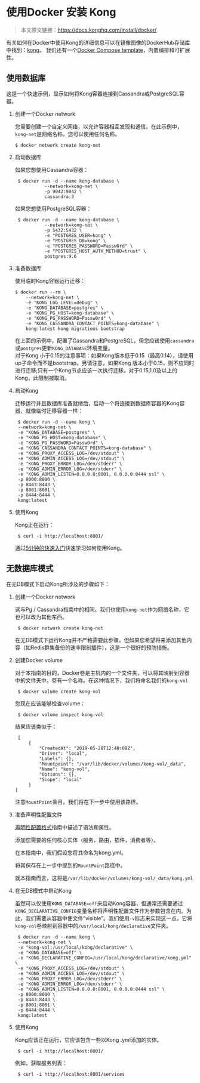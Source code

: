 # 使用Docker 安装 Kong

> 本文原文链接：https://docs.konghq.com/install/docker/

有关如何在Docker中使用Kong的详细信息可以在镜像图像的DockerHub存储库中找到：[kong](https://hub.docker.com/_/kong/)。
我们还有一个[Docker Compose template](https://github.com/Kong/docker-kong/tree/master/compose)，内置编排和可扩展性。

## 使用数据库

这是一个快速示例，显示如何将Kong容器连接到Cassandra或PostgreSQL容器。

1. 创建一个Docker network

	您需要创建一个自定义网络，以允许容器相互发现和通信。在此示例中，`kong-net`是网络名称，您可以使用任何名称。
    ```
    $ docker network create kong-net
    ```
2. 启动数据库

	如果您想使用Cassandra容器：
    ```
     $ docker run -d --name kong-database \
               --network=kong-net \
               -p 9042:9042 \
               cassandra:3
    ```
    如果您想使用PostgreSQL容器：
    ```
     $ docker run -d --name kong-database \
               --network=kong-net \
               -p 5432:5432 \
               -e "POSTGRES_USER=kong" \
               -e "POSTGRES_DB=kong" \
               -e "POSTGRES_PASSWORD=Passw0rd" \
               -e "POSTGRES_HOST_AUTH_METHOD=trust" \
               postgres:9.6
    ```
3. 准备数据库

	使用临时Kong容器运行迁移：
    ```
    $ docker run --rm \
        --network=kong-net \
        -e "KONG_LOG_LEVEL=debug" \
        -e "KONG_DATABASE=postgres" \
        -e "KONG_PG_HOST=kong-database" \
        -e "KONG_PG_PASSWORD=Passw0rd" \
        -e "KONG_CASSANDRA_CONTACT_POINTS=kong-database" \
        kong:latest kong migrations bootstrap
    ```
    在上面的示例中，配置了Cassandra和PostgreSQL，但您应该使用`cassandra`或`postgres`更新`KONG_DATABASE`环境变量。    
    对于Kong 小于0.15的注意事项：如果Kong版本低于0.15（最高0.14），请使用up子命令而不是bootstrap。另请注意，如果Kong  版本小于0.15，则不应同时进行迁移;只有一个Kong节点应该一次执行迁移。对于0.15,1.0及以上的Kong，此限制被取消。

4. 启动Kong

	迁移运行并且数据库准备就绪后，启动一个将连接到数据库容器的Kong容器，就像临时迁移容器一样：
    ```
     $ docker run -d --name kong \
     --network=kong-net \
     -e "KONG_DATABASE=postgres" \
     -e "KONG_PG_HOST=kong-database" \
     -e "KONG_PG_PASSWORD=Passw0rd" \
     -e "KONG_CASSANDRA_CONTACT_POINTS=kong-database" \
     -e "KONG_PROXY_ACCESS_LOG=/dev/stdout" \
     -e "KONG_ADMIN_ACCESS_LOG=/dev/stdout" \
     -e "KONG_PROXY_ERROR_LOG=/dev/stderr" \
     -e "KONG_ADMIN_ERROR_LOG=/dev/stderr" \
     -e "KONG_ADMIN_LISTEN=0.0.0.0:8001, 0.0.0.0:8444 ssl" \
     -p 8000:8000 \
     -p 8443:8443 \
     -p 8001:8001 \
     -p 8444:8444 \
     kong:latest
    ```

5. 使用Kong

	Kong正在运行：
    ```
     $ curl -i http://localhost:8001/
    ```
    通过[5分钟的快速入门](https://docs.konghq.com/latest/getting-started/quickstart)快速学习如何使用Kong。

## 无数据库模式

在无DB模式下启动Kong所涉及的步骤如下：

1. 创建一个Docker network

	这与Pg / Cassandra指南中的相同。我们也使用`kong-net`作为网络名称，它也可以改为其他东西。
    ```
     $ docker network create kong-net
    ```
    在无DB模式下运行Kong并不严格需要此步骤，但如果您希望将来添加其他内容（如Redis群集备份的速率限制插件），这是一个很好的预防措施。

2. 创建Docker volume

	对于本指南的目的，Docker卷是主机内的一个文件夹，可以将其映射到容器中的文件夹中。卷有一个名称。在这种情况下，我们将命名我们的`kong-vol`
    ```
     $ docker volume create kong-vol
    ```
    您现在应该能够检查volume：
    ```
     $ docker volume inspect kong-vol
    ```
    结果应该类似于：
    ```
     [
         {
             "CreatedAt": "2019-05-28T12:40:09Z",
             "Driver": "local",
             "Labels": {},
             "Mountpoint": "/var/lib/docker/volumes/kong-vol/_data",
             "Name": "kong-vol",
             "Options": {},
             "Scope": "local"
         }
 	]
    ```
    注意`MountPoint`条目。我们将在下一步中使用该路径。

3. 准备声明性配置文件

	[声明性配置格式](https://docs.konghq.com/1.3.x/db-less-and-declarative-config/#the-declarative-configuration-format)指南中描述了语法和属性。
    
    添加您需要的任何核心实体（服务，路由，插件，消费者等）。
    
    在本指南中，我们假设您将其命名为kong.yml。
    
    将其保存在上一步中提到的`MountPoint`路径中。
    
    就本指南而言，这将是`/var/lib/docker/volumes/kong-vol/_data/kong.yml`

4. 在无DB模式中启动Kong
	
    虽然可以仅使用`KONG_DATABASE=off`来启动Kong容器，但通常还需要通过`KONG_DECLARATIVE_CONFIG`变量名称将声明性配置文件作为参数包含在内。为此，我们需要从容器中使文件“visible”。我们使用`-v`标志来实现这一点，它将`kong-vol`卷映射到容器中的`/usr/local/kong/declarative`文件夹。
    ```
     $ docker run -d --name kong \
     --network=kong-net \
     -v "kong-vol:/usr/local/kong/declarative" \
     -e "KONG_DATABASE=off" \
     -e "KONG_DECLARATIVE_CONFIG=/usr/local/kong/declarative/kong.yml" \
     -e "KONG_PROXY_ACCESS_LOG=/dev/stdout" \
     -e "KONG_ADMIN_ACCESS_LOG=/dev/stdout" \
     -e "KONG_PROXY_ERROR_LOG=/dev/stderr" \
     -e "KONG_ADMIN_ERROR_LOG=/dev/stderr" \
     -e "KONG_ADMIN_LISTEN=0.0.0.0:8001, 0.0.0.0:8444 ssl" \
     -p 8000:8000 \
     -p 8443:8443 \
     -p 8001:8001 \
     -p 8444:8444 \
     kong:latest
    ```

5. 使用Kong
	
    Kong应该正在运行，它应该包含一些以Kong .yml添加的实体。
    ```
     $ curl -i http://localhost:8001/
    ```
    例如，获取服务列表：
    ```
     $ curl -i http://localhost:8001/services
    ```
    




